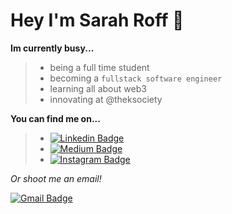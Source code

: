 # Hey I'm Sarah Roff 👋

**Im currently busy...**
> * being a full time student
> * becoming a `fullstack software engineer`
> * learning all about web3
> * innovating at @theksociety

**You can find me on...**
> * [![Linkedin Badge](https://img.shields.io/badge/-LinkedIn-blue?style=flat-square&logo=Linkedin&logoColor=white&link=https://www.linkedin.com/in/sarahroff/)](https://www.linkedin.com/in/sarahroff/)
> *  [![Medium Badge](https://img.shields.io/badge/-Medium-black?style=flat-square&labelColor=000000&logo=Medium&link=https://medium.com/@sarahroff)](https://medium.com/@sarahroff)
> * [![Instagram Badge](https://img.shields.io/badge/-Instagram-red?style=flat-square&logo=Instagram&logoColor=white&link=https://twitter.com/SarahRoff27)](https://twitter.com/SarahRoff27)


*Or shoot me an email!*

[![Gmail Badge](https://img.shields.io/badge/-sarahroff2006@gmail.com-c14438?style=flat-square&logo=Gmail&logoColor=white&link=mailto:sarahroff2006@gmail.com)](mailto:sarahroff2006@gmail.com)
